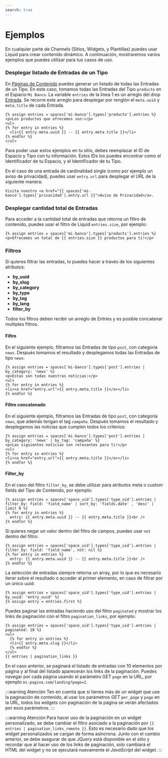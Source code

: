 ```yaml
---
search: true
---
```


# Ejemplos

En cualquier parte de Channels (Sitios, Widgets, y Plantillas) puedes usar Liquid para crear contenido dinámico. A continuación, mostraremos varios ejemplos que puedes utilizar para tus casos de uso.

### Desplegar listado de Entradas de un Tipo

En [Páginas de Contenido](/es/platform/channels/pages.html#pagina-de-contenido) puedes generar un listado de todas las Entradas de un Tipo. En este caso, tomamos todas las Entradas del Tipo `producto` en el Espacio `Mi Banco`. La variable `entries`  de la línea 1 es un arreglo del drop [Entrada](/es/platform/channels/drops.html#entrada). Se recorre este arreglo para desplegar por renglón el `meta.uuid` y `meta.title` de cada Entrada. 

```liquid
{% assign entries = spaces['mi-banco'].types['producto'].entries %}
<p>Los productos que ofrecemos son:</p>
<ul>
{% for entry in entries %}
  <li>{{ entry.meta.uuid }} -- {{ entry.meta.title }}</li>
{% endfor %}
</ul>
```

Para poder usar estos ejemplos en tu sitio, debes reemplazar el ID de Espacio y Tipo con tu información. Estos IDs los puedes encontrar como el Identificador de tu Espacio, y el Identificador de tu Tipo.
 
En el caso de una entrada de cardinalidad single (como por ejemplo un aviso de privacidad), puedes usar `entry.url` para desplegar el URL de la siguiente manera:

```liquid
Visita nuestro <a href="{{ spaces['mi-banco'].types['privacidad'].entry.url }}">Aviso de Privacidad</a>.
```

### Desplegar cantidad total de Entradas

Para acceder a la cantidad total de entradas que retorna un filtro de contenido, puedes usar el filtro de Liquid `entries.size`, por ejemplo:

```liquid
{% assign entries = spaces['mi-banco'].types['products'].entries %}
<p>Ofrecemos un total de {{ entries.size }} productos para ti!</p>
```

### Filtros

Si quieres filtrar las entradas, lo puedes hacer a través de los siguientes atributos: 
  - **by_uuid**
  - **by_slug**
  - **by_category**
  - **by_type**
  - **by_tag**
  - **by_lang**
  - **filter_by**

Todos los filtros deben recibir un arreglo de Entries y es posible concatenar multiples filtros. 

#### Filtro

En el siguiente ejemplo, filtramos las Entradas de tipo `post`, con categoría `news`. Después tomamos el resultado y desplegamos todas las Entradas de tipo `news`:

```liquid
{% assign entries = spaces['mi-banco'].types['post'].entries | by_category: 'news' %}
<p>Estas son todas nuestras noticias:</p>
<ul>
{% for entry in entries %}
<li><a href="entry.url">{{ entry.meta.title }}</a></li>
{% endfor %}    
```

#### Filtro concatenado

En el siguiente ejemplo, filtramos las Entradas de tipo `post`, con categoría `news`, que además tengan el tag `campaña`. Después tomamos el resultado y desplegamos las noticias que cumplen todos los criterios:

```liquid
{% assign entries = spaces['mi-banco'].types['post'].entries | by_category: 'news' | by_tag: 'campaña' %}
<p>Las siguientes noticias son relevantes para ti!</p>
<ul>
{% for entry in entries %}
<li><a href="entry.url">{{ entry.meta.title }}</a></li>
{% endfor %}    
```

#### Filter_by

En el caso del filtro `filter_by`, se debe utilizar para atributos meta o custom fields del Tipo de Contenido, por ejemplo:

```liquid
{% assign entries = spaces['space_uid'].types['type_uid'].entries | filter_by: field: 'field_name' | sort_by: 'fields.date' , 'desc' | limit 8 %}
{% for entry in entries %}
  entry: {{ entry.meta.uuid }} -- {{ entry.meta.title }}<br />
{% endfor %}
```

Si quieres negar un valor dentro del filtro de campos, puedes usar `not` dentro del filtro:

```liquid
{% assign entries = spaces['space_uid'].types['type_uid'].entries | filter_by: field: 'field_name', not: nil %}
{% for entry in entries %}
  entry: {{ entry.meta.uuid }} -- {{ entry.meta.title }}<br />
{% endfor %}
```

La selección de entradas siempre retorna un array, por lo que es necesario iterar sobre el resultado o acceder al primer elemento, en caso de filtrar por un único uuid:

```liquid
{% assign entries = spaces['space_uid'].types['type_uid'].entries | by_uuid: 'entry_uuid' %}
{% assign entry = entries.first %}
```

Puedes paginar las entradas haciendo uso del filtro `paginated` y mostrar los links de paginación con el filtro `pagination_links`, por ejemplo:

```liquid
{% assign entries = spaces['space_uid'].types['type_uid'].entries | paginated: 10 %}
<ul>
  {% for entry in entries %}
  <li>{{ entry.meta.slug }}</li>
  {% endfor %}
</ul>
{{ entries | pagination_links }}
```

En el caso anterior, se paginará el listado de entradas con 10 elementos por página y al final del listado aparecerán los links de la paginación. Puedes navegar por cada página usando el parámetro GET `page` en la URL, por ejemplo `mi-pagina.com/landing?page=2`.

:::warning Atención
Ten en cuenta que si tienes más de un widget que use la paginación de contenido, al usar los parámetros _GET_ `per_page` y `page` en la URL, todos los widgets con paginación de la página se verán afectados por esos parámetros.
:::

:::warning Atención
Para hacer uso de la paginación en un widget personalizado, se debe cambiar el filtro asociado a la paginación por <span v-pre>`{{ entries | pagination_links_remote }}`</span>. Esto es necesario dado que los widget personalizados se cargan de forma asíncrona. Junto con el cambio anterior, se debe asegurar de que _JQuery_ está disponible en el sitio y recordar que al hacer uso de los links de paginación, solo cambiará el HTML del widget y no se ejecutará nuevamente el _JavaScript_ del widget.
:::